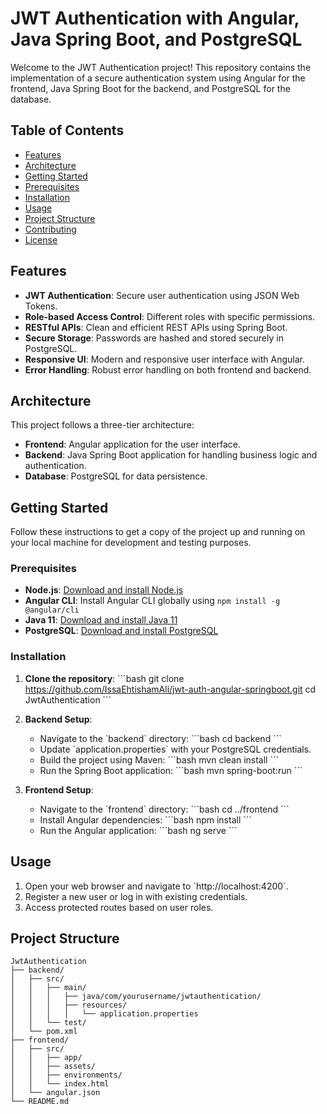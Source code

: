 
# JWT Authentication with Angular, Java Spring Boot, and PostgreSQL

Welcome to the JWT Authentication project! This repository contains the implementation of a secure authentication system using Angular for the frontend, Java Spring Boot for the backend, and PostgreSQL for the database.

## Table of Contents

- [Features](#features)
- [Architecture](#architecture)
- [Getting Started](#getting-started)
- [Prerequisites](#prerequisites)
- [Installation](#installation)
- [Usage](#usage)
- [Project Structure](#project-structure)
- [Contributing](#contributing)
- [License](#license)

## Features

- **JWT Authentication**: Secure user authentication using JSON Web Tokens.
- **Role-based Access Control**: Different roles with specific permissions.
- **RESTful APIs**: Clean and efficient REST APIs using Spring Boot.
- **Secure Storage**: Passwords are hashed and stored securely in PostgreSQL.
- **Responsive UI**: Modern and responsive user interface with Angular.
- **Error Handling**: Robust error handling on both frontend and backend.

## Architecture

This project follows a three-tier architecture:

- **Frontend**: Angular application for the user interface.
- **Backend**: Java Spring Boot application for handling business logic and authentication.
- **Database**: PostgreSQL for data persistence.

## Getting Started

Follow these instructions to get a copy of the project up and running on your local machine for development and testing purposes.

### Prerequisites

- **Node.js**: [Download and install Node.js](https://nodejs.org/)
- **Angular CLI**: Install Angular CLI globally using `npm install -g @angular/cli`
- **Java 11**: [Download and install Java 11](https://www.oracle.com/java/technologies/javase-jdk11-downloads.html)
- **PostgreSQL**: [Download and install PostgreSQL](https://www.postgresql.org/download/)

### Installation

1. **Clone the repository**:
    \`\`\`bash
    git clone https://github.com/IssaEhtishamAli/jwt-auth-angular-springboot.git
    cd JwtAuthentication
    \`\`\`

2. **Backend Setup**:
    - Navigate to the \`backend\` directory:
      \`\`\`bash
      cd backend
      \`\`\`
    - Update \`application.properties\` with your PostgreSQL credentials.
    - Build the project using Maven:
      \`\`\`bash
      mvn clean install
      \`\`\`
    - Run the Spring Boot application:
      \`\`\`bash
      mvn spring-boot:run
      \`\`\`

3. **Frontend Setup**:
    - Navigate to the \`frontend\` directory:
      \`\`\`bash
      cd ../frontend
      \`\`\`
    - Install Angular dependencies:
      \`\`\`bash
      npm install
      \`\`\`
    - Run the Angular application:
      \`\`\`bash
      ng serve
      \`\`\`

## Usage

1. Open your web browser and navigate to \`http://localhost:4200\`.
2. Register a new user or log in with existing credentials.
3. Access protected routes based on user roles.

## Project Structure

``` plaintext
JwtAuthentication
├── backend/
│   ├── src/
│   │   ├── main/
│   │   │   ├── java/com/yourusername/jwtauthentication/
│   │   │   ├── resources/
│   │   │   │   └── application.properties
│   │   └── test/
│   └── pom.xml
├── frontend/
│   ├── src/
│   │   ├── app/
│   │   ├── assets/
│   │   ├── environments/
│   │   └── index.html
│   └── angular.json
└── README.md
```
